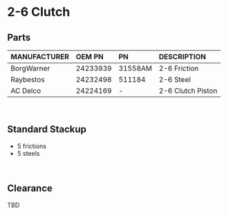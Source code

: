 # 2-6 Clutch

## Parts

| MANUFACTURER | OEM PN | PN | DESCRIPTION |
| :- | :- | :- | :- |
| BorgWarner | 24233939 | 31558AM | 2-6 Friction |
| Raybestos | 24232498 | 511184 | 2-6 Steel |
| AC Delco | 24224169 | - | 2-6 Clutch Piston |

&nbsp;

## Standard Stackup

- 5 frictions
- 5 steels

&nbsp;

## Clearance

TBD